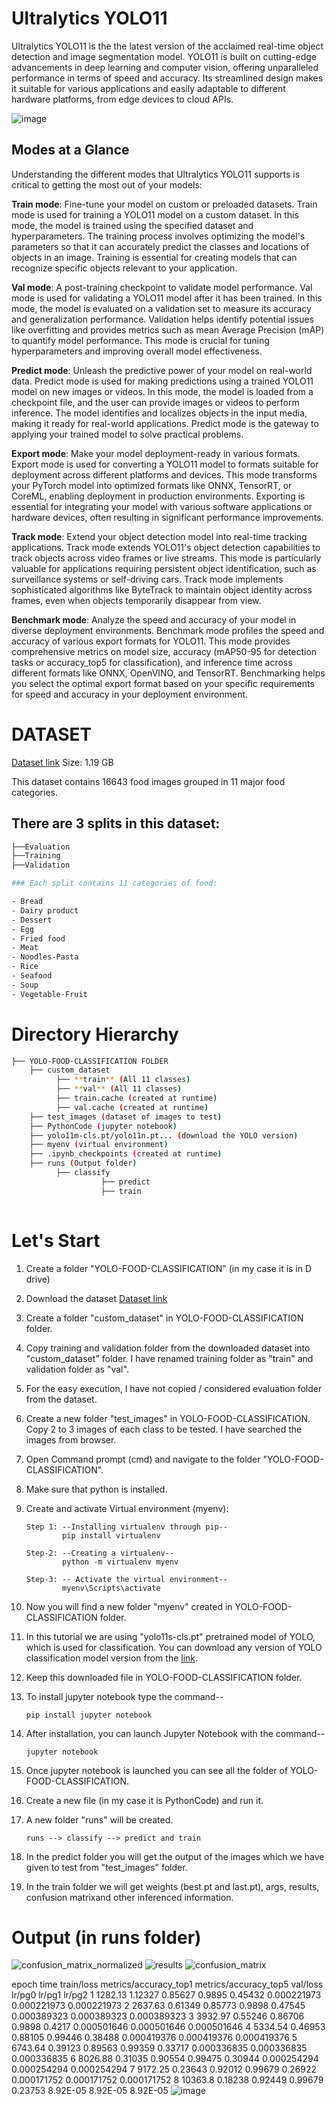 # Ultralytics YOLO11
Ultralytics YOLO11 is the the latest version of the acclaimed real-time object detection and image segmentation model. YOLO11 is built on cutting-edge advancements in deep learning and computer vision, offering unparalleled performance in terms of speed and accuracy. Its streamlined design makes it suitable for various applications and easily adaptable to different hardware platforms, from edge devices to cloud APIs.

![image](https://github.com/user-attachments/assets/3d1e8650-3e49-49e6-bd3c-35c87b006bbd)

## Modes at a Glance
Understanding the different modes that Ultralytics YOLO11 supports is critical to getting the most out of your models:

**Train mode**: Fine-tune your model on custom or preloaded datasets.
Train mode is used for training a YOLO11 model on a custom dataset. In this mode, the model is trained using the specified dataset and hyperparameters. The training process involves optimizing the model's parameters so that it can accurately predict the classes and locations of objects in an image. Training is essential for creating models that can recognize specific objects relevant to your application.

**Val mode**: A post-training checkpoint to validate model performance.
Val mode is used for validating a YOLO11 model after it has been trained. In this mode, the model is evaluated on a validation set to measure its accuracy and generalization performance. Validation helps identify potential issues like overfitting and provides metrics such as mean Average Precision (mAP) to quantify model performance. This mode is crucial for tuning hyperparameters and improving overall model effectiveness.

**Predict mode**: Unleash the predictive power of your model on real-world data.
Predict mode is used for making predictions using a trained YOLO11 model on new images or videos. In this mode, the model is loaded from a checkpoint file, and the user can provide images or videos to perform inference. The model identifies and localizes objects in the input media, making it ready for real-world applications. Predict mode is the gateway to applying your trained model to solve practical problems.

**Export mode**: Make your model deployment-ready in various formats.
Export mode is used for converting a YOLO11 model to formats suitable for deployment across different platforms and devices. This mode transforms your PyTorch model into optimized formats like ONNX, TensorRT, or CoreML, enabling deployment in production environments. Exporting is essential for integrating your model with various software applications or hardware devices, often resulting in significant performance improvements.

**Track mode**: Extend your object detection model into real-time tracking applications.
Track mode extends YOLO11's object detection capabilities to track objects across video frames or live streams. This mode is particularly valuable for applications requiring persistent object identification, such as surveillance systems or self-driving cars. Track mode implements sophisticated algorithms like ByteTrack to maintain object identity across frames, even when objects temporarily disappear from view.

**Benchmark mode**: Analyze the speed and accuracy of your model in diverse deployment environments.
Benchmark mode profiles the speed and accuracy of various export formats for YOLO11. This mode provides comprehensive metrics on model size, accuracy (mAP50-95 for detection tasks or accuracy_top5 for classification), and inference time across different formats like ONNX, OpenVINO, and TensorRT. Benchmarking helps you select the optimal export format based on your specific requirements for speed and accuracy in your deployment environment.

# DATASET
[Dataset link](https://www.kaggle.com/datasets/trolukovich/food11-image-dataset)
Size: 1.19 GB

This dataset contains 16643 food images grouped in 11 major food categories.

## There are 3 splits in this dataset:
```bash
├──Evaluation
├──Training
├──Validation

### Each split contains 11 categories of food:

- Bread
- Dairy product
- Dessert
- Egg
- Fried food
- Meat
- Noodles-Pasta
- Rice
- Seafood
- Soup
- Vegetable-Fruit
```

# Directory Hierarchy

```bash
├── YOLO-FOOD-CLASSIFICATION FOLDER
    ├── custom_dataset
          ├── **train** (All 11 classes)
          ├── **val** (All 11 classes)
          ├── train.cache (created at runtime)
          ├── val.cache (created at runtime)
    ├── test_images (dataset of images to test)
    ├── PythonCode (jupyter notebook)
    ├── yolo11m-cls.pt/yolo11n.pt... (download the YOLO version)
    ├── myenv (virtual environment)
    ├── .ipynb_checkpoints (created at runtime)
    ├── runs (Output folder)
          ├── classify
                    ├── predict
                    ├── train
          
```

# Let's Start
1. Create a folder "YOLO-FOOD-CLASSIFICATION" (in my case it is in D drive)
2. Download the dataset [Dataset link](https://www.kaggle.com/datasets/trolukovich/food11-image-dataset)
3. Create a folder "custom_dataset" in YOLO-FOOD-CLASSIFICATION folder.
4. Copy training and validation folder from the downloaded dataset into "custom_dataset" folder. I have renamed training folder as "train" and validation folder as "val".
5. For the easy execution, I have not copied / considered evaluation folder from the dataset.
6. Create a new folder "test_images" in YOLO-FOOD-CLASSIFICATION. Copy 2 to 3 images of each class to be tested. I have searched the images from browser.
7. Open Command prompt (cmd) and navigate to the folder "YOLO-FOOD-CLASSIFICATION".
8. Make sure that python is installed.
9. Create and activate Virtual environment (myenv): 

       Step 1: --Installing virtualenv through pip--
               pip install virtualenv
   
       Step-2: --Creating a virtualenv--
               python -m virtualenv myenv
     
       Step-3: -- Activate the virtual environment--
               myenv\Scripts\activate
11. Now you will find a new folder "myenv" created in YOLO-FOOD-CLASSIFICATION folder.
12. In this tutorial we are using "yolo11s-cls.pt" pretrained model of YOLO, which is used for classification. You can download any version of YOLO classification model version from the [link](https://github.com/ultralytics/ultralytics).
13. Keep this downloaded file in YOLO-FOOD-CLASSIFICATION folder.
14. To install jupyter notebook type the command--
    
        pip install jupyter notebook
15. After installation, you can launch Jupyter Notebook with the command--

        jupyter notebook
16. Once jupyter notebook is launched you can see all the folder of YOLO-FOOD-CLASSIFICATION.
17. Create a new file (in my case it is PythonCode) and run it.
18. A new folder "runs" will be created.

        runs --> classify --> predict and train
19. In the predict folder you will get the output of the images which we have given to test from "test_images" folder.
20. In the train folder we will get weights (best.pt and last.pt), args, results, confusion matrixand other inferenced information.

# Output (in runs folder)
![confusion_matrix_normalized](https://github.com/user-attachments/assets/e2cfb7f5-8555-49e7-bac2-6fbe8927f0c5)
![results](https://github.com/user-attachments/assets/d07d8924-375e-4120-aabc-5a4874b198aa)
![confusion_matrix](https://github.com/user-attachments/assets/cfaff543-db7f-4087-8b8f-9403f41ea3c9)


epoch	time	train/loss	metrics/accuracy_top1	metrics/accuracy_top5	val/loss	lr/pg0	lr/pg1	lr/pg2
1	1282.13	1.12327	0.85627	0.9895	0.45432	0.000221973	0.000221973	0.000221973
2	2637.63	0.61349	0.85773	0.9898	0.47545	0.000389323	0.000389323	0.000389323
3	3932.97	0.55246	0.86706	0.9898	0.4217	0.000501646	0.000501646	0.000501646
4	5334.54	0.46953	0.88105	0.99446	0.38488	0.000419376	0.000419376	0.000419376
5	6743.64	0.39123	0.89563	0.99359	0.33717	0.000336835	0.000336835	0.000336835
6	8026.88	0.31035	0.90554	0.99475	0.30944	0.000254294	0.000254294	0.000254294
7	9172.25	0.23643	0.92012	0.99679	0.26922	0.000171752	0.000171752	0.000171752
8	10363.8	0.18238	0.92449	0.99679	0.23753	8.92E-05	8.92E-05	8.92E-05
![image](https://github.com/user-attachments/assets/bc3da640-1252-4c1c-9bfc-f051eb87f18c)




              
         
   
